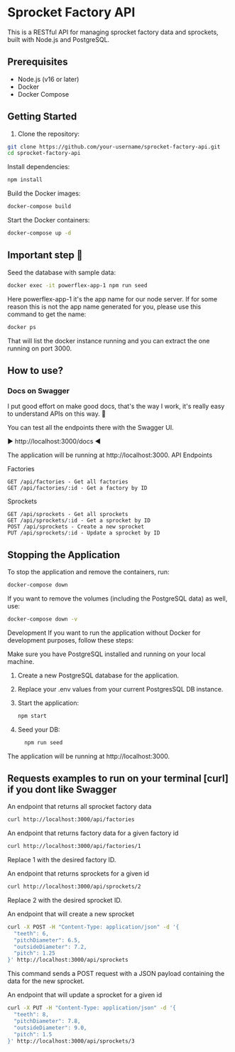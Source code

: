 
Sprocket Factory API
==============

This is a RESTful API for managing sprocket factory data and sprockets, built with Node.js and PostgreSQL.

## Prerequisites

- Node.js (v16 or later)
- Docker
- Docker Compose

## Getting Started

1. Clone the repository:

```bash
git clone https://github.com/your-username/sprocket-factory-api.git
cd sprocket-factory-api
```

Install dependencies:

```bash
npm install
```

Build the Docker images:

```bash
docker-compose build
```

Start the Docker containers:

```bash
docker-compose up -d
```

## Important step 👀


Seed the database with sample data:
```bash
docker exec -it powerflex-app-1 npm run seed
```

Here powerflex-app-1 it's the app name for our node server.
If for some reason this is not the app name generated for you, please use this command to get the name:

```bash
docker ps
```

That will list the docker instance running and you can extract the one running on port 3000.

## How to use?

### Docs on Swagger

I put good effort on make good docs, that's the way I work, it's really easy to understand APIs on this way. 💝


You can test all the endpoints there with the Swagger UI.

▶️ http://localhost:3000/docs  ◀️ 

The application will be running at http://localhost:3000.
API Endpoints

Factories

```
GET /api/factories - Get all factories
GET /api/factories/:id - Get a factory by ID
```

Sprockets

```
GET /api/sprockets - Get all sprockets
GET /api/sprockets/:id - Get a sprocket by ID
POST /api/sprockets - Create a new sprocket
PUT /api/sprockets/:id - Update a sprocket by ID
```


## Stopping the Application

To stop the application and remove the containers, run:

```bash
docker-compose down
```
If you want to remove the volumes (including the PostgreSQL data) as well, use:

```bash
docker-compose down -v
```
Development
If you want to run the application without Docker for development purposes, follow these steps:

Make sure you have PostgreSQL installed and running on your local machine.

1. Create a new PostgreSQL database for the application.

2. Replace your .env values from your current PostgresSQL DB instance.


3. Start the application:
    ```bash
    npm start
    ```
4. Seed your DB:
    ```bash
      npm run seed
    ```

The application will be running at http://localhost:3000.

## Requests examples to run on your terminal [curl] if you dont like Swagger 

An endpoint that returns all sprocket factory data
```bash
curl http://localhost:3000/api/factories
```
An endpoint that returns factory data for a given factory id

```bash
curl http://localhost:3000/api/factories/1
```

Replace 1 with the desired factory ID.

An endpoint that returns sprockets for a given id

```bash
curl http://localhost:3000/api/sprockets/2
```
Replace 2 with the desired sprocket ID.

An endpoint that will create a new sprocket

```bash
curl -X POST -H "Content-Type: application/json" -d '{
  "teeth": 6,
  "pitchDiameter": 6.5,
  "outsideDiameter": 7.2,
  "pitch": 1.25
}' http://localhost:3000/api/sprockets
```
This command sends a POST request with a JSON payload containing the data for the new sprocket.

An endpoint that will update a sprocket for a given id

```bash
curl -X PUT -H "Content-Type: application/json" -d '{
  "teeth": 8,
  "pitchDiameter": 7.8,
  "outsideDiameter": 9.0,
  "pitch": 1.5
}' http://localhost:3000/api/sprockets/3
```
